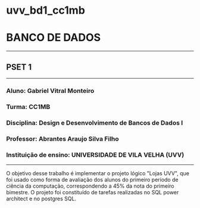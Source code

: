 # uvv_bd1_cc1mb
# BANCO DE DADOS
---
## PSET 1
---
### Aluno: Gabriel Vitral Monteiro  
### Turma: CC1MB
### Disciplina: Design e Desenvolvimento de Bancos de Dados I
### Professor: Abrantes Araujo Silva Filho
### Instituição de ensino: UNIVERSIDADE DE VILA VELHA (UVV)
---
O objetivo desse trabalho é implementar o projeto lógico "Lojas UVV", que foi usado como forma de avaliação dos alunos do primeiro período de ciência da computação, correspondendo a 45% da nota do primeiro bimestre. O projeto foi constituído de tarefas realizadas no SQL power architect e no postgres SQL.

